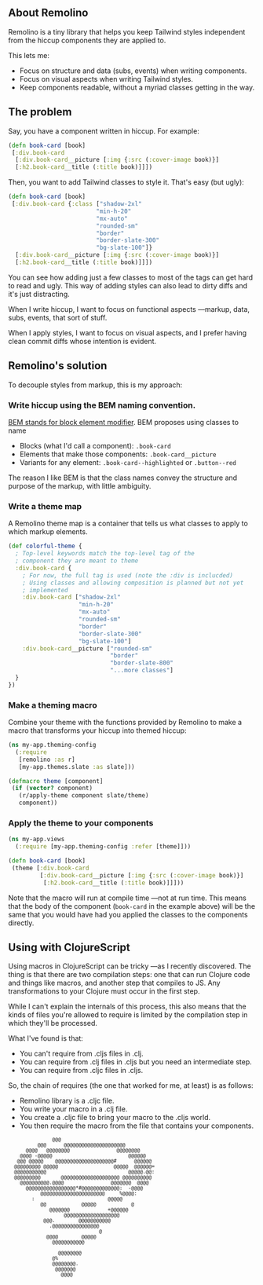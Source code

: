 
## About Remolino

Remolino is a tiny library that helps you keep Tailwind styles independent from the hiccup components they are applied to.

This lets me:

- Focus on structure and data (subs, events) when writing components.
- Focus on visual aspects when writing Tailwind styles.
- Keep components readable, without a myriad classes getting in the way.

## The problem

Say, you have a component written in hiccup. For example:

```clojure
(defn book-card [book]
 [:div.book-card
  [:div.book-card__picture [:img {:src (:cover-image book)}]
  [:h2.book-card__title (:title book)]]])
```
Then, you want to add Tailwind classes to style it. That's easy (but ugly):

```clojure
(defn book-card [book]
 [:div.book-card {:class ["shadow-2xl"
                         "min-h-20"
                         "mx-auto"
                         "rounded-sm"
                         "border"
                         "border-slate-300"
                         "bg-slate-100"]}
  [:div.book-card__picture [:img {:src (:cover-image book)}]
  [:h2.book-card__title (:title book)]]])
```

You can see how adding just a few classes to most of the tags can get hard to read and ugly. This way of adding styles can also lead to dirty diffs and it's just distracting.

When I write hiccup, I want to focus on functional aspects —markup, data, subs, events, that sort of stuff.

When I apply styles, I want to focus on visual aspects, and I prefer having clean commit diffs whose intention is evident.

## Remolino's solution

To decouple styles from markup, this is my approach:

### Write hiccup using the BEM naming convention. 

[BEM stands for block element modifier](https://getbem.com/introduction/). BEM proposes using classes to name

- Blocks (what I'd call a component): `.book-card`
- Elements that make those components: `.book-card__picture`
- Variants for any element: `.book-card--highlighted` or `.button--red`

The reason I like BEM is that the class names convey the structure and purpose of the markup, with little ambiguity.

### Write a theme map

A Remolino theme map is a container that tells us what classes to apply to which markup elements.

```clojure
(def colorful-theme {
  ; Top-level keywords match the top-level tag of the
  ; component they are meant to theme
  :div.book-card {
    ; For now, the full tag is used (note the :div is inclucded)
    ; Using classes and allowing composition is planned but not yet
    ; implemented
    :div.book-card ["shadow-2xl"
                    "min-h-20"
                    "mx-auto"
                    "rounded-sm"
                    "border"
                    "border-slate-300"
                    "bg-slate-100"]
    :div.book-card__picture ["rounded-sm"
                             "border"
                             "border-slate-800"
                             "...more classes"]
  }
})
```

### Make a theming macro

Combine your theme with the functions provided by Remolino to make a macro that transforms your hiccup into themed hiccup:

```clojure
(ns my-app.theming-config
  (:require
   [remolino :as r]
   [my-app.themes.slate :as slate]))

(defmacro theme [component] 
 (if (vector? component)
   (r/apply-theme component slate/theme)
   component))
```

### Apply the theme to your components

```clojure
(ns my-app.views
  (:require [my-app.theming-config :refer [theme]]))

(defn book-card [book]
 (theme [:div.book-card
         [:div.book-card__picture [:img {:src (:cover-image book)}]
          [:h2.book-card__title (:title book)]]]))
```

Note that the macro will run at compile time —not at run time. This means that the body of the component (`book-card` in the example above) will be the same that you would have had you applied the classes to the components directly.

## Using with ClojureScript

Using macros in ClojureScript can be tricky —as I recently discovered. The thing is that there are two compilation steps: one that can run Clojure code and things like macros, and another step that compiles to JS. Any transformations to your Clojure must occur in the first step.

While I can't explain the internals of this process, this also means that the kinds of files you're allowed to require is limited by the compilation step in which they'll be processed.

What I've found is that:

- You can't require from .cljs files in .clj.
- You can require from .clj files in .cljs but you need an intermediate step.
- You can require from .cljc files in .cljs.

So, the chain of requires (the one that worked for me, at least) is as follows:

- Remolino library is a .cljc file.
- You write your macro in a .clj file.
- You create a .cljc file to bring your macro to the .cljs world.
- You then require the macro from the file that contains your components.

<small>

```monospace
               @@@                                
          @@@      @@@@@@@@@@@@@@@@@@@@@          
      @@@@   @@@@@@@@                @@@@@@@@     
    @@@@ -@@@@@                          @@@@@@   
   @@@ @@@@@    @@@@@@@@@@@@@@@@@@@@#      @@@@@@ 
  @@@@@@@@@ @@@@@                   @@@@@  @@@@@@=
  @@@@@@@@@@@                            @@@@@.@@:
  @@@@@@@@@       @@@@@@@@@@@@@@@@@@@@ @@@@@@@@@@ 
    @@@@@@@@@@.@@@@                @@@@@@@  @@@@  
      @@@@@@@@@@@@@@@@@*#@@@@@@@@@@@@@:  -@@@@    
           @@@@@@@@@@@@@@@@@@@@@@     %@@@@:      
        :                         @@@@@           
           @@            @@@@@            @       
              @@@@@@@             +@@@@@@         
                   @@@@@@@@@@@@@@@@@@@            
            @@@.        @@@@@@@@@@@               
              .@@@@@@@@@@@@@@@@                   
                               @                  
             @@@@        @@@@@                    
               @@@@@@@@@@@                        
                                                  
                 @@@@@@@@                         
               @%                                 
               @@@@@@@@.                          
                @@@@@@@                           
                  @@@@                            
```

</small>